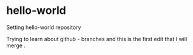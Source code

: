 # hello-world
Setting hello-world repository

Trying to learn about github - branches and this is the first edit that I will merge .
